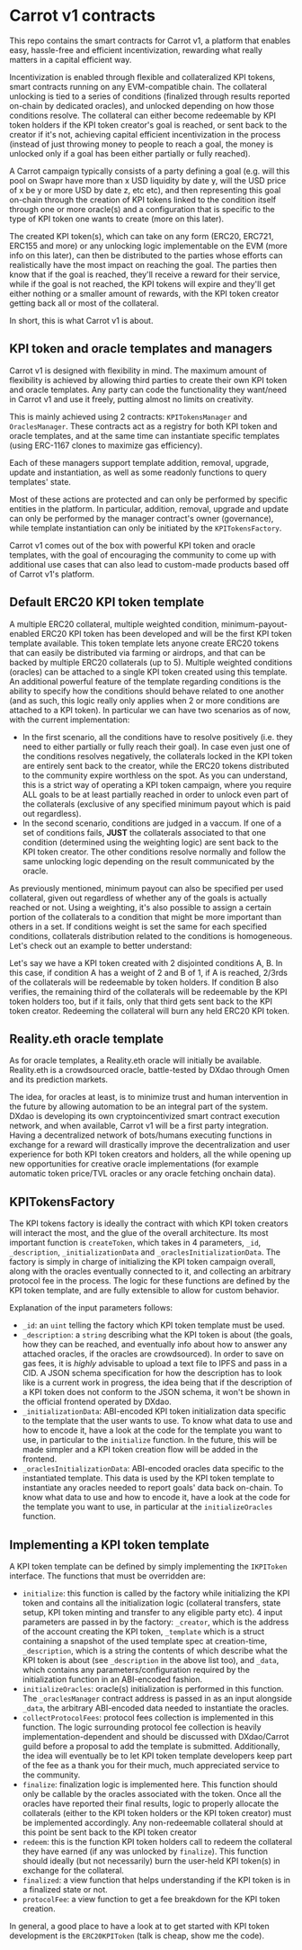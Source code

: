 # Carrot v1 contracts

This repo contains the smart contracts for Carrot v1, a platform that enables
easy, hassle-free and efficient incentivization, rewarding what really matters
in a capital efficient way.

Incentivization is enabled through flexible and collateralized KPI tokens, smart
contracts running on any EVM-compatible chain. The collateral unlocking is tied
to a series of conditions (finalized through results reported on-chain by
dedicated oracles), and unlocked depending on how those conditions resolve. The
collateral can either become redeemable by KPI token holders if the KPI token
creator's goal is reached, or sent back to the creator if it's not, achieving
capital efficient incentivization in the process (instead of just throwing money
to people to reach a goal, the money is unlocked only if a goal has been either
partially or fully reached).

A Carrot campaign typically consists of a party defining a goal (e.g. will this
pool on Swapr have more than x USD liquidity by date y, will the USD price of x
be y or more USD by date z, etc etc), and then representing this goal on-chain
through the creation of KPI tokens linked to the condition itself through one or
more oracle(s) and a configuration that is specific to the type of KPI token one
wants to create (more on this later).

The created KPI token(s), which can take on any form (ERC20, ERC721, ERC155 and
more) or any unlocking logic implementable on the EVM (more info on this later),
can then be distributed to the parties whose efforts can realistically have the
most impact on reaching the goal. The parties then know that if the goal is
reached, they'll receive a reward for their service, while if the goal is not
reached, the KPI tokens will expire and they'll get either nothing or a smaller
amount of rewards, with the KPI token creator getting back all or most of the
collateral.

In short, this is what Carrot v1 is about.

## KPI token and oracle templates and managers

Carrot v1 is designed with flexibility in mind. The maximum amount of
flexibility is achieved by allowing third parties to create their own KPI token
and oracle templates. Any party can code the functionality they want/need in
Carrot v1 and use it freely, putting almost no limits on creativity.

This is mainly achieved using 2 contracts: `KPITokensManager` and
`OraclesManager`. These contracts act as a registry for both KPI token and
oracle templates, and at the same time can instantiate specific templates (using
ERC-1167 clones to maximize gas efficiency).

Each of these managers support template addition, removal, upgrade, update and
instantiation, as well as some readonly functions to query templates' state.

Most of these actions are protected and can only be performed by specific
entities in the platform. In particular, addition, removal, upgrade and update
can only be performed by the manager contract's owner (governance), while
template instantiation can only be initiated by the `KPITokensFactory`.

Carrot v1 comes out of the box with powerful KPI token and oracle templates,
with the goal of encouraging the community to come up with additional use cases
that can also lead to custom-made products based off of Carrot v1's platform.

## Default ERC20 KPI token template

A multiple ERC20 collateral, multiple weighted condition, minimum-payout-enabled
ERC20 KPI token has been developed and will be the first KPI token template
available. This token template lets anyone create ERC20 tokens that can easily
be distributed via farming or airdrops, and that can be backed by multiple ERC20
collaterals (up to 5). Multiple weighted conditions (oracles) can be attached to
a single KPI token created using this template. An additional powerful feature
of the template regarding conditions is the ability to specify how the
conditions should behave related to one another (and as such, this logic really
only applies when 2 or more conditions are attached to a KPI token). In
particular we can have two scenarios as of now, with the current implementation:

- In the first scenario, all the conditions have to resolve positively (i.e.
  they need to either partially or fully reach their goal). In case even just
  one of the conditions resolves negatively, the collaterals locked in the KPI
  token are entirely sent back to the creator, while the ERC20 tokens
  distributed to the community expire worthless on the spot. As you can
  understand, this is a strict way of operating a KPI token campaign, where you
  require ALL goals to be at least partially reached in order to unlock even
  part of the collaterals (exclusive of any specified minimum payout which is
  paid out regardless).
- In the second scenario, conditions are judged in a vaccum. If one of a set of
  conditions fails, **JUST** the collaterals associated to that one condition
  (determined using the weighting logic) are sent back to the KPI token creator.
  The other conditions resolve normally and follow the same unlocking logic
  depending on the result communicated by the oracle.

As previously mentioned, minimum payout can also be specified per used
collateral, given out regardless of whether any of the goals is actually reached
or not. Using a weighting, it's also possible to assign a certain portion of the
collaterals to a condition that might be more important than others in a set. If
conditions weight is set the same for each specified conditions, collaterals
distribution related to the conditions is homogeneous. Let's check out an
example to better understand:

Let's say we have a KPI token created with 2 disjointed conditions A, B. In this
case, if condition A has a weight of 2 and B of 1, if A is reached, 2/3rds of
the collaterals will be redeemable by token holders. If condition B also
verifies, the remaining third of the collaterals will be redeemable by the KPI
token holders too, but if it fails, only that third gets sent back to the KPI
token creator. Redeeming the collateral will burn any held ERC20 KPI token.

## Reality.eth oracle template

As for oracle templates, a Reality.eth oracle will initially be available.
Reality.eth is a crowdsourced oracle, battle-tested by DXdao through Omen and
its prediction markets.

The idea, for oracles at least, is to minimize trust and human intervention in
the future by allowing automation to be an integral part of the system. DXdao is
developing its own cryptoincentivized smart contract execution network, and when
available, Carrot v1 will be a first party integration. Having a decentralized
network of bots/humans executing functions in exchange for a reward will
drastically improve the decentralization and user experience for both KPI token
creators and holders, all the while opening up new opportunities for creative
oracle implementations (for example automatic token price/TVL oracles or any
oracle fetching onchain data).

## KPITokensFactory

The KPI tokens factory is ideally the contract with which KPI token creators
will interact the most, and the glue of the overall architecture. Its most
important function is `createToken`, which takes in 4 parameters, `_id`,
`_description`, `_initializationData` and `_oraclesInitializationData`. The
factory is simply in charge of initializing the KPI token campaign overall,
along with the oracles eventually connected to it, and collecting an arbitrary
protocol fee in the process. The logic for these functions are defined by the
KPI token template, and are fully extensible to allow for custom behavior.

Explanation of the input parameters follows:

- `_id`: an `uint` telling the factory which KPI token template must be used.
- `_description`: a `string` describing what the KPI token is about (the goals,
  how they can be reached, and eventually info about how to answer any attached
  oracles, if the oracles are crowdsourced). In order to save on gas fees, it is
  _highly_ advisable to upload a text file to IPFS and pass in a CID. A JSON
  schema specification for how the description has to look like is a current
  work in progress, the idea being that if the description of a KPI token does
  not conform to the JSON schema, it won't be shown in the official frontend
  operated by DXdao.
- `_initializationData`: ABI-encoded KPI token initialization data specific to
  the template that the user wants to use. To know what data to use and how to
  encode it, have a look at the code for the template you want to use, in
  particular to the `initialize` function. In the future, this will be made
  simpler and a KPI token creation flow will be added in the frontend.
- `_oraclesInitializationData`: ABI-encoded oracles data specific to the
  instantiated template. This data is used by the KPI token template to
  instantiate any oracles needed to report goals' data back on-chain. To know
  what data to use and how to encode it, have a look at the code for the
  template you want to use, in particular at the `initializeOracles` function.

## Implementing a KPI token template

A KPI token template can be defined by simply implementing the `IKPIToken`
interface. The functions that must be overridden are:

- `initialize`: this function is called by the factory while initializing the
  KPI token and contains all the initialization logic (collateral transfers,
  state setup, KPI token minting and transfer to any eligible party etc). 4
  input parameters are passed in by the factory: `_creator`, which is the
  address of the account creating the KPI token, `_template` which is a struct
  containing a snapshot of the used template spec at creation-time,
  `_description`, which is a string the contents of which describe what the KPI
  token is about (see `_description` in the above list too), and `_data`, which
  contains any parameters/configuration required by the initialization function
  in an ABI-encoded fashion.
- `initializeOracles`: oracle(s) initialization is performed in this function.
  The `_oraclesManager` contract address is passed in as an input alongside
  `_data`, the arbitrary ABI-encoded data needed to instantiate the oracles.
- `collectProtocolFees`: protocol fees collection is implemented in this
  function. The logic surrounding protocol fee collection is heavily
  implementation-dependent and should be discussed with DXdao/Carrot guild
  before a proposal to add the template is submitted. Additionally, the idea
  will eventually be to let KPI token template developers keep part of the fee
  as a thank you for their much, much appreciated service to the community.
- `finalize`: finalization logic is implemented here. This function should only
  be callable by the oracles associated with the token. Once all the oracles
  have reported their final results, logic to properly allocate the collaterals
  (either to the KPI token holders or the KPI token creator) must be implemented
  accordingly. Any non-redeemable collateral should at this point be sent back
  to the KPI token creator
- `redeem`: this is the function KPI token holders call to redeem the collateral
  they have earned (if any was unlocked by `finalize`). This function should
  ideally (but not necessarily) burn the user-held KPI token(s) in exchange for
  the collateral.
- `finalized`: a view function that helps understanding if the KPI token is in a
  finalized state or not.
- `protocolFee`: a view function to get a fee breakdown for the KPI token
  creation.

In general, a good place to have a look at to get started with KPI token
development is the `ERC20KPIToken` (talk is cheap, show me the code).
